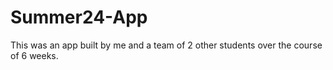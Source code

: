 # Summer24-App
This was an app built by me and a team of 2 other students over the course of 6 weeks.
